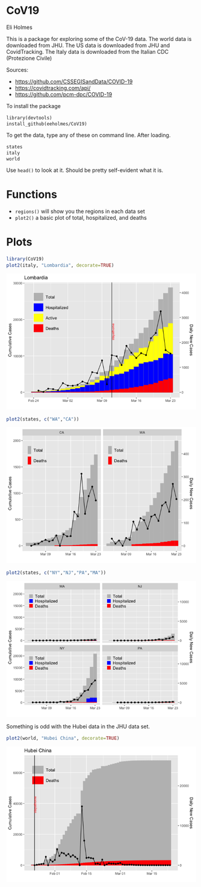 CoV19
================
Eli Holmes

This is a package for exploring some of the CoV-19 data. The world data
is downloaded from JHU. The US data is downloaded from JHU and
CovidTracking. The Italy data is downloaded from the Italian CDC
(Protezione Civile)

Sources:

  - <https://github.com/CSSEGISandData/COVID-19>
  - <https://covidtracking.com/api/>
  - <https://github.com/pcm-dpc/COVID-19>

To install the package

    library(devtools)
    install_github(eeholmes/CoV19)

To get the data, type any of these on command line. After loading.

    states
    italy
    world

Use `head()` to look at it. Should be pretty self-evident what it is.

# Functions

  - `regions()` will show you the regions in each data set
  - `plot2()` a basic plot of total, hospitalized, and deaths

# Plots

``` r
library(CoV19)
plot2(italy, "Lombardia", decorate=TRUE)
```

![](README_files/figure-gfm/unnamed-chunk-1-1.png)<!-- -->

``` r
plot2(states, c("WA","CA"))
```

![](README_files/figure-gfm/unnamed-chunk-2-1.png)<!-- -->

``` r
plot2(states, c("NY","NJ","PA","MA"))
```

![](README_files/figure-gfm/unnamed-chunk-3-1.png)<!-- -->

Something is odd with the Hubei data in the JHU data set.

``` r
plot2(world, "Hubei China", decorate=TRUE)
```

![](README_files/figure-gfm/unnamed-chunk-4-1.png)<!-- -->
